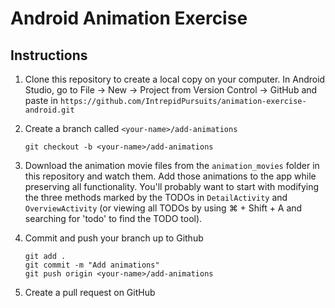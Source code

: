 # Android Animation Exercise
## Instructions
1. Clone this repository to create a local copy on your computer. In Android Studio, go to File -> New -> Project from Version Control -> GitHub and paste in `https://github.com/IntrepidPursuits/animation-exercise-android.git`

2. Create a branch called `<your-name>/add-animations`

    ```
    git checkout -b <your-name>/add-animations
    ```
3. Download the animation movie files from the `animation_movies` folder in this repository and watch them. Add those animations to the app while preserving all functionality. You'll probably want to start with modifying the three methods marked by the TODOs in `DetailActivity` and `OverviewActivity` (or viewing all TODOs by using ⌘ + Shift + A and searching for 'todo' to find the TODO tool).

4. Commit and push your branch up to Github

    ```
    git add .
    git commit -m "Add animations"
    git push origin <your-name>/add-animations
    ```
5. Create a pull request on GitHub
